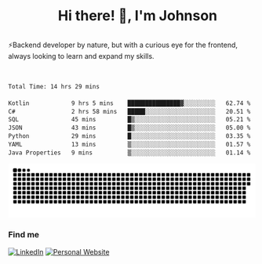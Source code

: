 <div id="user-content-toc">
  <ul align="center">
    <summary><h1 style="display: inline-block">Hi there! 👋, I'm Johnson</h1></summary>
  </ul>
</div>

⚡Backend developer by nature, but with a curious eye for the frontend, always looking to learn and expand my skills.

<br>


<!--START_SECTION:waka-->

```txt
Total Time: 14 hrs 29 mins

Kotlin            9 hrs 5 mins    ███████████████▓░░░░░░░░░   62.74 %
C#                2 hrs 58 mins   █████░░░░░░░░░░░░░░░░░░░░   20.51 %
SQL               45 mins         █▒░░░░░░░░░░░░░░░░░░░░░░░   05.21 %
JSON              43 mins         █▒░░░░░░░░░░░░░░░░░░░░░░░   05.00 %
Python            29 mins         █░░░░░░░░░░░░░░░░░░░░░░░░   03.35 %
YAML              13 mins         ▒░░░░░░░░░░░░░░░░░░░░░░░░   01.57 %
Java Properties   9 mins          ▒░░░░░░░░░░░░░░░░░░░░░░░░   01.14 %
```

<!--END_SECTION:waka-->

<picture>
  <source  srcset="https://github.com/joshwambere/joshwambere/blob/output/github-contribution-grid-snake-dark.svg?palette=github-dark">
  <source  srcset="https://github.com/joshwambere/joshwambere/blob/output/github-contribution-grid-snake.svg">
  <img alt="github contribution grid snake animation" src="https://github.com/joshwambere/joshwambere/blob/output/github-contribution-grid-snake.svg">
</picture>

### Find me
<a href="https://www.linkedin.com/in/dusabe-johnson" target="_blank"><img src="https://img.shields.io/badge/LinkedIn-%230077B5.svg?&style=flat&logo=linkedin&logoColor=white" alt="LinkedIn"></a>
‎‎ [![Personal Website](https://img.shields.io/badge/visit-Johnsonis.me-blue)](https://johnsonis.me/)

